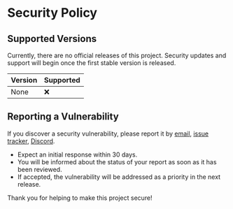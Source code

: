 # Security Policy

## Supported Versions

Currently, there are no official releases of this project. Security updates and support will begin once the first stable version is released.

| Version | Supported          |
| ------- | ------------------ |
| None    | :x:                |

## Reporting a Vulnerability

If you discover a security vulnerability, please report it by [email](leeweixuan39@gmail.com), [issue tracker](https://github.com/FramedStone/SassyNic/issues), [Discord](https://discordapp.com/users/framedstone).

- Expect an initial response within 30 days.
- You will be informed about the status of your report as soon as it has been reviewed.
- If accepted, the vulnerability will be addressed as a priority in the next release.

Thank you for helping to make this project secure!
